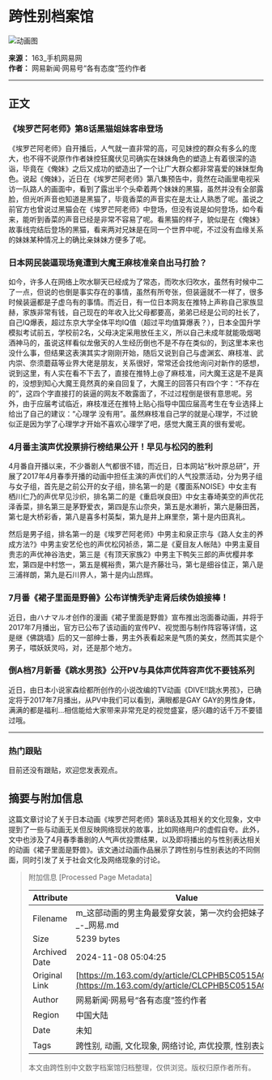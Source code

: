 # 跨性别档案馆

![动画图](![](https://nimg.ws.126.net/?url=https%3A%2F%2Fstatic.ws.126.net%2Ff2e%2Fwap%2Fcommon%2Fimages%2Fweixinfixed1200low.jpg&thumbnail=750x2147483647&quality=75&type=jpg))

**来源：** 163_手机网易网  
**作者：** 网易新闻·网易号“各有态度”签约作者

---

## 正文

### 《埃罗芒阿老师》第8话黑猫姐妹客串登场

《埃罗芒阿老师》自开播后，人气就一直非常的高，可见妹控的群众有多么的庞大，也不得不说原作作者妹控狂魔伏见司确实在妹妹角色的塑造上有着很深的造诣，毕竟在《俺妹》之后又成功的塑造出了一个让广大群众都非常喜爱的妹妹型角色。说起《俺妹》，近日在《埃罗芒阿老师》第八集预告中，竟然在动画里电视采访一队路人的画面中，看到了露出半个头牵着两个妹妹的黑猫，虽然并没有全部露脸，但光听声音也知道是黑猫了，毕竟香菜的声音实在是太让人熟悉了呢。虽说之前官方也曾说过黑猫会在《埃罗芒阿老师》中登场，但没有说是如何登场，如今看来，能听到香菜的声音已经是非常不容易了呢。看黑猫的样子，貌似是在《俺妹》故事线完结后登场的黑猫，看来两对兄妹是在同一个世界中呢，不过没有血缘关系的妹妹某种情况上的确比亲妹妹方便多了呢。

### 日本网民装逼现场竟遭到大魔王麻枝准亲自出马打脸？

如今，许多人在网络上吹水聊天已经成为了常态，而吹水归吹水，虽然有时候中二了一点，但说的也倒是事实存在的事情，虽然有所夸张，但装逼就不一样了，很多时候装逼都是子虚乌有的事情。而近日，有一位日本网友在推特上声称自己家族显赫，家族非常有钱，自己现在的年收入比父母都要高，弟弟已经是公司的社长了，自己IQ爆表，超过东京大学全体平均IQ值（超过平均值算爆表？），日本全国升学模拟考试前五，学校前2名，父母决定采用放任主义，所以自己未成年就能吸烟喝酒神马的，虽说这样看似龙傲天的人生经历倒也不是不存在类似的，到这里本来也没什么事，但结果这表演其实才刚刚开始，随后又说到自己与虚渊玄、麻枝准、武内崇、奈须蘑菇等业界大佬是朋友，关系很好，常常还会找他询问对新作的感想，说到这里，有人实在看不下去了，直接在推特上@了麻枝准，问大魔王这是不是真的，没想到知心大魔王竟然真的亲自回复了，大魔王的回答只有四个字：“不存在的”，这四个字直接打的装逼的网友不敢露面了，不过过程倒是很有意思呢。另外，由于应届考试临近，麻枝准还在推特上贴心指导中国应届高考生在专业选择上给出了自己的建议：“心理学 没有用”。虽然麻枝准自己学的就是心理学，不过貌似正是因为学了心理学才开始不喜欢心理学了吧，感觉大魔王真的很有爱呢。

### 4月番主演声优投票排行榜结果公开！早见与松冈的胜利

4月番自开播以来，不少番剧人气都很不错，而近日，日本网站“秋叶原总研”，开展了2017年4月春季开播的动画中担任主演的声优们的人气投票活动，分为男子组与女子组，首先是之前公开的女子组，排名第一的是《覆面系NOISE》中女主有栖川仁乃的声优早见沙织，排名第二的是《重启咲良田》中女主春埼美空的声优花泽香菜，排名第三是茅野爱衣，第四是东山奈央，第五是水濑祈，第六是藤田茜，第七是大桥彩香，第八是喜多村英梨，第九是井上麻里奈，第十是内田真礼。

然后是男子组，排名第一的是《埃罗芒阿老师》中男主和泉正宗与《路人女主的养成方法?》中男主安艺伦也的声优松冈祯丞，第二是《夏目友人帐陆》中男主夏目贵志的声优神谷浩史，第三是《有顶天家族2》中男主下鸭矢三郎的声优樱井孝宏，第四是中村悠一，第五是梶裕贵，第六是齐藤壮马，第七是细谷佳正，第八是三浦祥朗，第九是石川界人，第十是内山昂辉。

### 7月番《裙子里面是野兽》公布详情秃驴走肾后续伪娘接棒！

近日，由ハナマルオ创作的漫画《裙子里面是野兽》宣布推出泡面番动画，并将于2017年7月播出，官方已公布了该动画的宣传PV、视觉图与制作阵容等详情，这是继《佛跳墙》后的又一部绅士番，男主外表看起来是气质的美女，然而其实是个男子，喂妖妖灵吗，对，还是那个地方。

### 倒A档7月新番《跳水男孩》公开PV与具体声优阵容声优不要钱系列

近日，由日本小说家森绘都所创作的小说改编的TV动画《DIVE!!跳水男孩》，已确定将于2017年7月播出，从PV中我们可以看到，满眼都是GAY GAY的男性身体，满满的都是福利...相信能给大家带来非常充足的视觉盛宴，感兴趣的话千万不要错过哦。

---

### 热门跟贴

目前还没有跟贴，欢迎您发表观点。

## 摘要与附加信息

<!-- tcd_abstract -->
这篇文章讨论了关于日本动画《埃罗芒阿老师》第8话及其相关的文化现象，文中提到了一些与动画无关但反映网络现状的故事，比如网络用户的虚假自夸。此外，文中也涉及了4月春季番剧的人气声优投票结果，以及即将播出的与性别表达相关的动画《裙子里面是野兽》。该文通过动画作品展示了跨性别与性别表达的不同侧面，同时引发了关于社会文化及网络现象的讨论。
<!-- tcd_abstract_end -->

> 附加信息 [Processed Page Metadata]
>
> | Attribute       | Value                                  |
> |-----------------|----------------------------------------|
> | Filename        | m_这部动画的男主角最爱穿女装，第一次约会把妹子吓得够呛_-_网易.md                             |
> | Size            | 5239 bytes                           |
> | Archived Date   | 2024-11-08 05:04:25                             |
> | Original Link   | [https://m.163.com/dy/article/CLCPHB5C0515AGID.html](https://m.163.com/dy/article/CLCPHB5C0515AGID.html)                       |
> | Author          | 网易新闻·网易号“各有态度”签约作者                               |
> | Region          | 中国大陆                               |
> | Date            | 未知                                 |
> | Tags            | 跨性别, 动画, 文化现象, 网络讨论, 声优投票, 性别表达                                 |
>
> 本文由跨性别中文数字档案馆归档整理，仅供浏览。版权归原作者所有。
>
